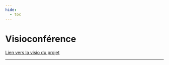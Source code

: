 ```yaml
---
hide:
  - toc
---
```


# Visioconférence

[Lien vers la visio du projet](https://meet.jit.si/<votre_nom_de_salon>)


---

<style>
  .md-content__button {
    display: none;
  }
</style>
